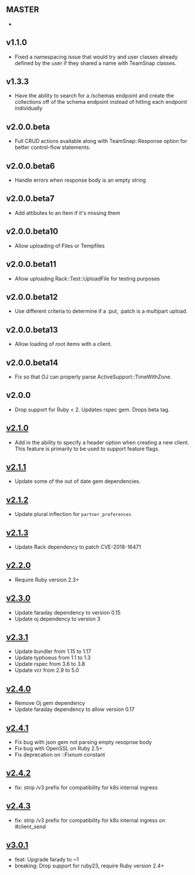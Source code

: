 MASTER
------

-

v1.1.0
------

- Fixed a namespacing issue that would try and user classes already defined by
  the user if they shared a name with TeamSnap classes.

v1.3.3
------

- Have the ability to search for a /schemas endpoint and create the collections
  off of the schema endpoint instead of hitting each endpoint individually

v2.0.0.beta
------

- Full CRUD actions available along with TeamSnap::Response option for better
  control-flow statements.

v2.0.0.beta6
------

- Handle errors when response body is an empty string

v2.0.0.beta7
------

- Add attibutes to an Item if it's missing them

v2.0.0.beta10
------

- Allow uploading of Files or Tempfiles

v2.0.0.beta11
------

- Allow uploading Rack::Test::UploadFile for testing purposes

v2.0.0.beta12
------

- Use different criteria to determine if a :put, :patch is a multipart upload.

v2.0.0.beta13
------

- Allow loading of root items with a client.

v2.0.0.beta14
------

- Fix so that OJ can properly parse ActiveSupport::TimeWithZone.

v2.0.0
------

- Drop support for Ruby < 2. Updates rspec gem. Drops beta tag.

[v2.1.0](https://github.com/teamsnap/teamsnap_rb/pull/97)
------

- Add in the ability to specify a header option when creating a new client.  This feature is primarily to be used to support feature flags.

[v2.1.1](https://github.com/teamsnap/teamsnap_rb/pull/99)
------

- Update some of the out of date gem dependencies.

[v2.1.2](https://github.com/teamsnap/teamsnap_rb/pull/103)
------

- Update plural inflection for `partner_preferences`

[v2.1.3](https://github.com/teamsnap/teamsnap_rb/pull/106)
------

- Update Rack dependency to patch CVE-2018-16471

[v2.2.0](https://github.com/teamsnap/teamsnap_rb/pull/108)
------

- Require Ruby version 2.3+

[v2.3.0](https://github.com/teamsnap/teamsnap_rb/pull/107)
------

- Update faraday dependency to version 0.15
- Update oj dependency to version 3

[v2.3.1](https://github.com/teamsnap/teamsnap_rb/pull/110)
------

- Update bundler from 1.15 to 1.17
- Update typhoeus from 1.1 to 1.3
- Update rspec from 3.6 to 3.8
- Update vcr from 2.9 to 5.0

[v2.4.0](https://github.com/teamsnap/teamsnap_rb/pull/111)
------

- Remove Oj gem dependency
- Update faraday dependency to allow version 0.17

[v2.4.1](https://github.com/teamsnap/teamsnap_rb/pull/118)
------

- Fix bug with json gem not parsing empty resopnse body
- Fix bug with OpenSSL on Ruby 2.5+
- Fix deprecation on ::Fixnum constant

[v2.4.2](https://github.com/teamsnap/teamsnap_rb/pull/118)
------

- fix: strip /v3 prefix for compatibility for k8s internal ingress

[v2.4.3](https://github.com/teamsnap/teamsnap_rb/pull/119)
------

- fix: strip /v3 prefix for compatibility for k8s internal ingress on #client_send

[v3.0.1](https://github.com/teamsnap/teamsnap_rb/pull/135)
------

- feat: Upgrade farady to ~1
- breaking: Drop support for ruby23, require Ruby version 2.4+

